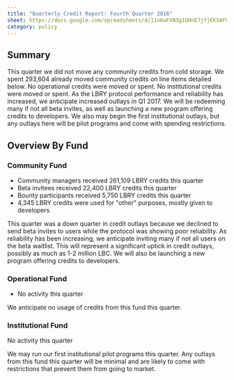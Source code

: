 ```yaml
---
title: "Quarterly Credit Report: Fourth Quarter 2016"
sheet: https://docs.google.com/spreadsheets/d/11nKwFXN3gIQHnE7jYjEK5AFClyAde9aFs6UlnGX3Uzg/edit#gid=799352054
category: policy
---
```


## Summary

This quarter we did not move any community credits from cold storage.  We spent 293,604 already moved community credits on line items detailed below. No operational credits were moved or spent.  No institutional credits were moved or spent.
As the LBRY protocol performance and reliability has increased, we anticipate increased outlays in Q1 2017. We will be redeeming many if not all beta invites, as well as launching a new program offering credits to developers. We also may begin the first institutional outlays, but any outlays here will be pilot programs and come with spending restrictions.

## Overview By Fund

### Community Fund

- Community managers received 261,109 LBRY credits this quarter
- Beta invitees received 22,400 LBRY credits this quarter
- Bounty participants received 5,750 LBRY credits this quarter
- 4,345 LBRY credits were used for "other" purposes, mostly given to developers

This quarter was a down quarter in credit outlays because we declined to send beta invites to users while the protocol was showing poor reliability.
As reliability has been increasing, we anticipate inviting many if not all users on the beta waitlist. This will represent a significant uptick in credit outlays, possibly as much as 1-2 million LBC. We will also be launching a new program offering credits to developers.

### Operational Fund

- No activity this quarter

We anticipate no usage of credits from this fund this quarter.

### Institutional Fund

No activity this quarter

We may run our first institutional pilot programs this quarter. Any outlays from this fund this quarter will be minimal and are likely to come with restrictions that prevent them from going to market.
